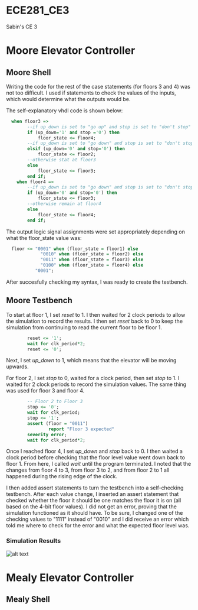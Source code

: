 ECE281_CE3
==========

Sabin's CE 3

# Moore Elevator Controller
## Moore Shell
Writing the code for the rest of the case statements (for floors 3 and 4) was not too difficult.  I used if statements to check the values of the inputs, which would determine what the outputs would be.

The self-explanatory vhdl code is shown below:

```vhdl
  when floor3 =>
  		--if up_down is set to "go up" and stop is set to "don't stop" we want to go to floor4
  		if (up_down='1' and stop ='0') then 
  			floor_state <= floor4;
  		--if up_down is set to "go down" and stop is set to "don't stop" we want to go to floor2
  		elsif (up_down='0' and stop='0') then 
  			floor_state <= floor2;
  		--otherwise stat at floor3
  		else
  			floor_state <= floor3;
  		end if;
	when floor4 =>
  		--if up_down is set to "go down" and stop is set to "don't stop", we want to go down to floor3
  		if (up_down='0' and stop='0') then 
  			floor_state <= floor3;
  		--otherwise remain at floor4
  		else 
  			floor_state <= floor4;	
  		end if;
```

The output logic signal assignments were set appropriately depending on what the floor_state value was:

```vhdl
  floor <= "0001" when (floor_state = floor1) else
      		 "0010" when (floor_state = floor2) else
      		 "0011" when (floor_state = floor3) else
      		 "0100" when (floor_state = floor4) else
      	   "0001";
```

After succesfully checking my syntax, I was ready to create the testbench.

## Moore Testbench
To start at floor 1, I set *reset* to 1.  I then waited for 2 clock periods to allow the simulation to record the results.  I then set *reset* back to 0 to keep the simulation from continuing to read the current floor to be floor 1.
```vhdl
		reset <= '1';
		wait for clk_period*2;
		reset <= '0';
```

Next, I set *up_down* to 1, which means that the elevator will be moving upwards.

For floor 2, I set *stop* to 0, waited for a clock period, then set *stop* to 1.  I waited for 2 clock periods to record the simulation values.  The same thing was used for floor 3 and floor 4.
```vhdl
		-- Floor 2 to Floor 3
		stop <= '0';
		wait for clk_period;
		stop <= '1';
		assert (floor = "0011")
				report "Floor 3 expected"
		severity error;
		wait for clk_period*2;
```

Once I reached floor 4, I set *up_down* and *stop* back to 0.  I then waited a clock period before checking that the floor level value went down back to floor 1.  From here, I called *wait* until the program terminated.  I noted that the changes from floor 4 to 3, from floor 3 to 2, and from floor 2 to 1 all happened during the rising edge of the clock.

I then added assert statements to turn the testbench into a self-checking testbench.  After each value change, I inserted an assert statement that checked whether the floor it should be one matches the floor it is on (all based on the 4-bit floor values).  I did not get an error, proving that the simulation functioned as it should have.  To be sure, I changed one of the checking values to "1111" instead of "0010" and I did receive an error which told me where to check for the error and what the expected floor level was.  

### Simulation Results
![alt text](https://raw.github.com/sabinpark/ECE281_CE3/master/Moore_Simulation_Results.PNG "Moore Testbench Simulation Results")


# Mealy Elevator Controller
## Mealy Shell
